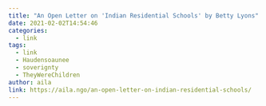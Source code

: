 ```yaml
---
title: "An Open Letter on 'Indian Residential Schools' by Betty Lyons"
date: 2021-02-02T14:54:46
categories:
  - link
tags:
  - link
  - Haudensoaunee
  - soverignty
  - TheyWereChildren
author: aila
link: https://aila.ngo/an-open-letter-on-indian-residential-schools/
---
```

